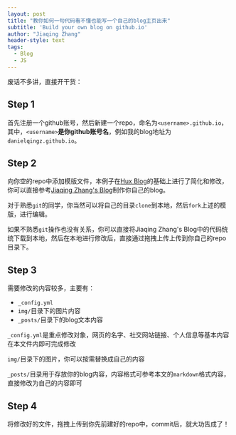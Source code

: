 ```yaml
---
layout: post
title: "教你如何一句代码看不懂也能写一个自己的blog主页出来"
subtitle: 'Build your own blog on github.io'
author: "Jiaqing Zhang"
header-style: text
tags:
  - Blog
  - JS
---
```


废话不多讲，直接开干货：

## Step 1
首先注册一个github账号，然后新建一个repo，命名为`<username>.github.io`，其中，`<username>`**是你github账号名**，例如我的blog地址为`danielqingz.github.io`。

## Step 2
向你空的repo中添加模版文件，本例子在[Hux Blog](https://github.com/Huxpro/huxpro.github.io)的基础上进行了简化和修改，你可以直接参考[Jiaqing Zhang's Blog](https://github.com/danielqingz/danielqingz.github.io)制作你自己的blog。

对于熟悉`git`的同学，你当然可以将自己的目录`clone`到本地，然后`fork`上述的模版，进行编辑。

如果不熟悉`git`操作也没有关系，你可以直接将Jiaqing Zhang's Blog中的代码统统下载到本地，然后在本地进行修改后，直接通过拖拽上传上传到你自己的repo目录下。

## Step 3
需要修改的内容较多，主要有：
- `_config.yml`
- `img/`目录下的图片内容
- `_posts/`目录下的blog文本内容

`_config.yml`是重点修改对象，网页的名字、社交网站链接、个人信息等基本内容在本文件内即可完成修改

`img/`目录下的图片，你可以按需替换成自己的内容

`_posts/`目录用于存放你的blog内容，内容格式可参考本文的`markdown`格式内容，直接修改为自己的内容即可

## Step 4
将修改好的文件，拖拽上传到你先前建好的repo中，commit后，就大功告成了！
